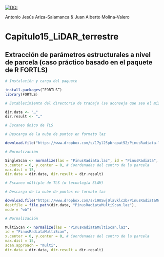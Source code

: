 [![DOI](https://zenodo.org/badge/694534100.svg)](https://zenodo.org/doi/10.5281/zenodo.10454197)

Antonio Jesús Ariza-Salamanca & Juan Alberto Molina-Valero

# Capitulo15_LiDAR_terrestre

## Extracción de parámetros estructurales a nivel de parcela (caso práctico basado en el paquete de R FORTLS)

```r
# Instalación y carga del paquete

install.packages(“FORTLS”)
library(FORTLS)
```

```r
# Establecimiento del directorio de trabajo (se aconseja que sea el mismo en dir.data y dir.result)

dir.data <- "…"
dir.result <- "…"

# Escaneo único de TLS

# Descarga de la nube de puntos en formato laz

download.file("https://www.dropbox.com/s/17yl25pbrapat52/PinusRadiata.laz?dl=1", destfile = file.path(dir.data, "PinusRadiata.laz"), mode = "wb")

# Normalización

SingleScan <- normalize(las = "PinusRadiata.laz", id = "PinusRadiata",
x.center = 0, y.center = 0, # Coordenadas del centro de la parcela
max.dist = 15,
dir.data = dir.data, dir.result = dir.result)
```


```r
# Escaneo múltiple de TLS (o tecnología SLAM)

# Descarga de la nube de puntos en formato laz

download.file("https://www.dropbox.com/s/i905wj0lavklczb/PinusRadiataMultiScan.laz?dl=1",
destfile = file.path(dir.data, "PinusRadiataMultiScan.laz"), 
mode = "wb")

# Normalización

MultiScan <- normalize(las = "PinusRadiataMultiScan.laz", 
id = "PinusRadiataMultiScan",
x.center = 0, y.center = 0, # Coordenadas del centro de la parcela
max.dist = 15,
scan.approach = "multi",
dir.data = dir.data, dir.result = dir.result)
```
